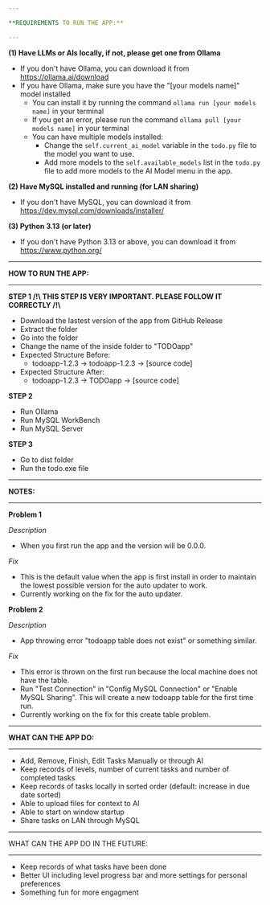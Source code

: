 ```yaml
---

**REQUIREMENTS TO RUN THE APP:**

---
```


**(1) Have LLMs or AIs locally, if not, please get one from Ollama**

- If you don't have Ollama, you can download it from https://ollama.ai/download
- If you have Ollama, make sure you have the "[your models name]" model installed
  - You can install it by running the command `ollama run [your models name]` in your terminal
  - If you get an error, please run the command `ollama pull [your models name]` in your terminal
  - You can have multiple models installed:
    - Change the `self.current_ai_model` variable in the `todo.py` file to the model you want to use.
    - Add more models to the `self.available_models` list in the `todo.py` file to add more models to the AI Model menu in the app.

**(2) Have MySQL installed and running (for LAN sharing)**

- If you don't have MySQL, you can download it from https://dev.mysql.com/downloads/installer/

**(3) Python 3.13 (or later)**

- If you don't have Python 3.13 or above, you can download it from https://www.python.org/

---

**HOW TO RUN THE APP:**

---

**STEP 1 /!\\ THIS STEP IS VERY IMPORTANT. PLEASE FOLLOW IT CORRECTLY /!\\**

- Download the lastest version of the app from GitHub Release
- Extract the folder
- Go into the folder
- Change the name of the inside folder to "TODOapp"
- Expected Structure Before:
  - todoapp-1.2.3 → todoapp-1.2.3 → [source code]
- Expected Structure After:
  - todoapp-1.2.3 → TODOapp → [source code]

**STEP 2**

- Run Ollama
- Run MySQL WorkBench
- Run MySQL Server

**STEP 3**

- Go to dist folder
- Run the todo.exe file

---

**NOTES:**

---

**Problem 1**

_Description_

- When you first run the app and the version will be 0.0.0.

_Fix_

- This is the default value when the app is first install in order to maintain the lowest possible version for the auto updater to work.
- Currently working on the fix for the auto updater.

**Problem 2**

_Description_

- App throwing error "todoapp table does not exist" or something similar.

_Fix_

- This error is thrown on the first run because the local machine does not have the table.
- Run "Test Connection" in "Config MySQL Connection" or "Enable MySQL Sharing". This will create a new todoapp table for the first time run.
- Currently working on the fix for this create table problem.

---

**WHAT CAN THE APP DO:**

---

- Add, Remove, Finish, Edit Tasks Manually or through AI
- Keep records of levels, number of current tasks and number of completed tasks
- Keep records of tasks locally in sorted order (default: increase in due date sorted)
- Able to upload files for context to AI
- Able to start on window startup
- Share tasks on LAN through MySQL

---

WHAT CAN THE APP DO IN THE FUTURE:

---

- Keep records of what tasks have been done
- Better UI including level progress bar and more settings for personal preferences
- Something fun for more engagment
